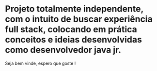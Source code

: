 # Projeto totalmente independente, com o intuito de buscar experiência full stack, colocando em prática conceitos e ideias desenvolvidas como desenvolvedor java jr.

Seja bem vinde, espero que goste !

